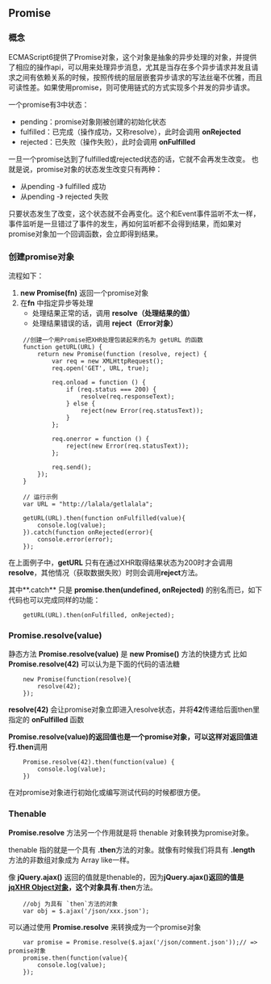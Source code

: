 ## Promise

### 概念
ECMAScript6提供了Promise对象，这个对象是抽象的异步处理的对象，并提供了相应的操作api，可以用来处理异步消息，尤其是当存在多个异步请求并发且请求之间有依赖关系的时候，按照传统的层层嵌套异步请求的写法丝毫不优雅，而且可读性差。如果使用promise，则可使用链式的方式实现多个并发的异步请求。

一个promise有3中状态：
* pending：promise对象刚被创建的初始化状态
* fulfilled：已完成（操作成功，又称resolve），此时会调用 **onRejected**
* rejected：已失败（操作失败），此时会调用 **onFulfilled**

一旦一个promise达到了fulfilled或rejected状态的话，它就不会再发生改变。
也就是说，promise对象的状态发生改变只有两种：
* 从pending -》 fulfilled  成功
* 从pending -》 rejected   失败

只要状态发生了改变，这个状态就不会再变化。这个和Event事件监听不太一样，事件监听是一旦错过了事件的发生，再如何监听都不会得到结果，而如果对promise对象加一个回调函数，会立即得到结果。


### 创建promise对象
流程如下：
1. **new Promise(fn)** 返回一个promise对象
2. 在**fn** 中指定异步等处理
	* 处理结果正常的话，调用 **resolve（处理结果的值）**
	* 处理结果错误的话，调用 **reject（Error对象）**

```
	//创建一个用Promise把XHR处理包装起来的名为 getURL 的函数
	function getURL(URL) {
		return new Promise(function (resolve, reject) {
			var req = new XMLHttpRequest(); 
			req.open('GET', URL, true); 

			req.onload = function () {
				if (req.status === 200) { 
					resolve(req.responseText);
				} else {
					reject(new Error(req.statusText));
				} 
			};

			req.onerror = function () { 
				reject(new Error(req.statusText));
			};

			req.send(); 
		});
	}

	// 运行示例
	var URL = "http://lalala/getlalala"; 

	getURL(URL).then(function onFulfilled(value){
		console.log(value); 
	}).catch(function onRejected(error){
		console.error(error); 
	});
```

在上面例子中，**getURL** 只有在通过XHR取得结果状态为200时才会调用**resolve**，其他情况（获取数据失败）时则会调用**reject**方法。

其中**.catch** 只是 **promise.then(undefined, onRejected)** 的别名而已，如下代码也可以完成同样的功能：

```
	getURL(URL).then(onFulfilled, onRejected);
```

### Promise.resolve(value)
静态方法 **Promise.resolve(value)** 是 **new Promise()** 方法的快捷方式
比如 **Promise.resolve(42)** 可以认为是下面的代码的语法糖

```
	new Promise(function(resolve){ 
		resolve(42);
	});
```

**resolve(42)** 会让promise对象立即进入resolve状态，并将**42**传递给后面then里指定的 **onFulfilled** 函数

**Promise.resolve(value)**的返回值也是一个promise对象，可以这样对返回值进行**.then**调用
```
	Promise.resolve(42).then(function(value) {
		console.log(value);
	})
```

在对promise对象进行初始化或编写测试代码的时候都很方便。

### Thenable
**Promise.resolve** 方法另一个作用就是将 thenable 对象转换为promise对象。

thenable 指的就是一个具有 **.then**方法的对象。就像有时候我们将具有 **.length** 方法的非数组对象成为 Array like一样。

像 **jQuery.ajax()** 返回的值就是thenable的，因为**jQuery.ajax()**返回的值是[jqXHR Object对象](http://api.jquery.com/Types/#jqXHR)，这个对象具有**.then**方法。

```
	//obj 为具有 `then`方法的对象
	var obj = $.ajax('/json/xxx.json');
```

可以通过使用 **Promise.resolve** 来转换成为一个promise对象
```
	var promise = Promise.resolve($.ajax('/json/comment.json'));// => promise对象 
	promise.then(function(value){
		console.log(value); 
	});
```


